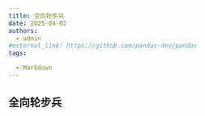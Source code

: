 ```yaml
---
title: 全向轮步兵
date: 2025-04-02
authors:
  - admin
#external_link: https://github.com/pandas-dev/pandas
tags:

  - Markdown
---
```


## 全向轮步兵